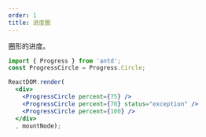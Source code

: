 ```yaml
---
order: 1
title: 进度圈
---
```


圈形的进度。

````jsx
import { Progress } from 'antd';
const ProgressCircle = Progress.Circle;

ReactDOM.render(
  <div>
    <ProgressCircle percent={75} />
    <ProgressCircle percent={70} status="exception" />
    <ProgressCircle percent={100} />
  </div>
  , mountNode);
````

<style>
.ant-progress-circle-wrap,
.ant-progress-line-wrap {
  margin-right: 8px;
  margin-bottom: 5px;
}
</style>
